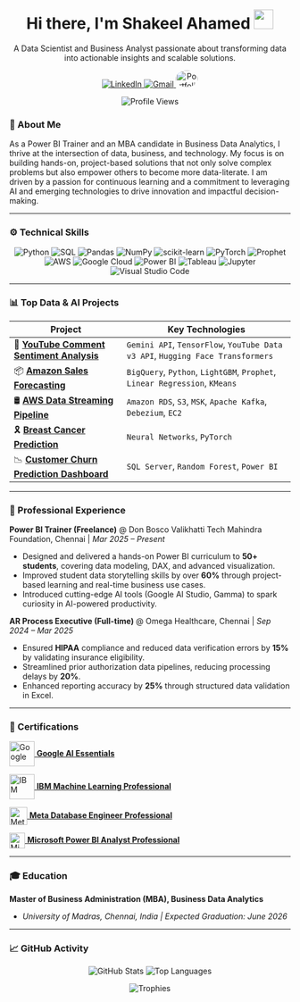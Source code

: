 <div align="center">
  <h1 align="center">Hi there, I'm Shakeel Ahamed 
    <img src="https://media.giphy.com/media/hvRJCLFzcasrR4ia7z/giphy.gif" width="35px" />
  </h1>
  <p align="center"> 
    A Data Scientist and Business Analyst passionate about transforming data into actionable insights and scalable solutions.
  </p> 
  <p align="center">
    <a href="https://www.linkedin.com/in/shakeel-data" target="_blank">
      <img src="https://img.shields.io/badge/LinkedIn-0077B5?style=for-the-badge&logo=linkedin&logoColor=white" alt="LinkedIn"/>
    </a>
    <a href="mailto:shakeelahamed6618@gmail.com">
      <img src="https://img.shields.io/badge/Gmail-D14836?style=for-the-badge&logo=gmail&logoColor=white" alt="Gmail"/>
    </a>
  <a href="https://shakeel-data.github.io/" target="_blank">
  <img src="https://t3.ftcdn.net/jpg/03/65/42/00/360_F_365420014_xjsSDkKzrhq4gr9GFzP6S97H7MJyNI5B.jpg" 
       alt="Portfolio" 
       width="40" 
       height=30"" 
       style="border-radius:50%; object-fit:cover; display:inline-block;"/>
</a>

  </p>

  <!-- Profile Views Badge -->
<p align="center">
  <img src="https://komarev.com/ghpvc/?username=shakeel-data&label=Profile%20Views&color=brightgreen&style=flat" alt="Profile Views"/>
</p>

</div>



### 🚀 About Me

As a Power BI Trainer and an MBA candidate in Business Data Analytics, I thrive at the intersection of data, business, and technology. My focus is on building hands-on, project-based solutions that not only solve complex problems but also empower others to become more data-literate. I am driven by a passion for continuous learning and a commitment to leveraging AI and emerging technologies to drive innovation and impactful decision-making.

---

### ⚙️ Technical Skills

<p align="center">
  <img src="https://img.shields.io/badge/Python-%233776AB.svg?style=for-the-badge&logo=python&logoColor=%23FFD43B" alt="Python"/>
  <img src="https://img.shields.io/badge/SQL-025E8C?style=for-the-badge&logo=postgresql&logoColor=white" alt="SQL"/>
  <img src="https://img.shields.io/badge/Pandas-150458?style=for-the-badge&logo=pandas&logoColor=white" alt="Pandas"/>
  <img src="https://img.shields.io/badge/NumPy-013243?style=for-the-badge&logo=numpy&logoColor=white" alt="NumPy"/>
  <img src="https://img.shields.io/badge/scikit--learn-F7931E?style=for-the-badge&logo=scikit-learn&logoColor=white" alt="scikit-learn"/>
  <img src="https://img.shields.io/badge/PyTorch-EE4C2C?style=for-the-badge&logo=pytorch&logoColor=white" alt="PyTorch"/>
  <img src="https://img.shields.io/badge/Prophet-007BFF?style=for-the-badge&logo=facebook&logoColor=white" alt="Prophet"/>
  <img src="https://img.shields.io/badge/AWS-%23FF9900?style=for-the-badge&logo=amazon-aws&logoColor=white" alt="AWS"/>
  <img src="https://img.shields.io/badge/Google_Cloud-4285F4?style=for-the-badge&logo=google-cloud&logoColor=white" alt="Google Cloud"/>
  <img src="https://img.shields.io/badge/Power_BI-F2C811?style=for-the-badge&logo=powerbi&logoColor=black" alt="Power BI"/>
  <img src="https://img.shields.io/badge/Tableau-E97627?style=for-the-badge&logo=tableau&logoColor=white" alt="Tableau"/>
  <img src="https://img.shields.io/badge/Jupyter-F37626.svg?&style=for-the-badge&logo=Jupyter&logoColor=white" alt="Jupyter"/>
  <img src="https://img.shields.io/badge/VS_Code-0078D7?style=for-the-badge&logo=visual-studio-code&logoColor=white" alt="Visual Studio Code"/>
</p>

---

### 📊 Top Data & AI Projects

| Project                                                                            | Key Technologies                                                                                                 |
| ---------------------------------------------------------------------------------- | ---------------------------------------------------------------------------------------------------------------- |
| 💬 **[YouTube Comment Sentiment Analysis](https://github.com/shakeel-data/youtube-sentiment-analysis)** | `Gemini API`, `TensorFlow`, `YouTube Data v3 API`, `Hugging Face Transformers`                      
| 📦 **[Amazon Sales Forecasting](https://github.com/shakeel-data/amazon-sales-forecasting-python-bigquery-ml)** | `BigQuery`, `Python`, `LightGBM`, `Prophet`, `Linear Regression`, `KMeans`
| 🛢️ **[AWS Data Streaming Pipeline](https://github.com/shakeel-data/AWS-data-streaming-pipeline)**        | `Amazon RDS`, `S3`, `MSK`, `Apache Kafka`, `Debezium`, `EC2`                                  
| 🎗 **[Breast Cancer Prediction](https://github.com/shakeel-data/Breast-cancer-prediction-neural-network-pytorch)** | `Neural Networks`, `PyTorch`                                                      
| 📉 **[Customer Churn Prediction Dashboard](https://github.com/shakeel-data/churn-prediction-dashboard)**          | `SQL Server`, `Random Forest`, `Power BI`                                                   

---

### 💼 Professional Experience

**Power BI Trainer (Freelance)** @ Don Bosco Valikhatti Tech Mahindra Foundation, Chennai | *Mar 2025 – Present*
- Designed and delivered a hands-on Power BI curriculum to **50+ students**, covering data modeling, DAX, and advanced visualization.
- Improved student data storytelling skills by over **60%** through project-based learning and real-time business use cases.
- Introduced cutting-edge AI tools (Google AI Studio, Gamma) to spark curiosity in AI-powered productivity.

**AR Process Executive (Full-time)** @ Omega Healthcare, Chennai | *Sep 2024 – Mar 2025*
- Ensured **HIPAA** compliance and reduced data verification errors by **15%** by validating insurance eligibility.
- Streamlined prior authorization data pipelines, reducing processing delays by **20%**.
- Enhanced reporting accuracy by **25%** through structured data validation in Excel.

---

### 📜 Certifications  
<p align="left">
  <a href="https://www.coursera.org/account/accomplishments/verify/1D59QUORGDQY" target="_blank" rel="noopener noreferrer">
    <img src="https://media.licdn.com/dms/image/v2/C4D0BAQHiNSL4Or29cg/company-logo_100_100/company-logo_100_100/0/1631311446380?e=1759968000&v=beta&t=jnIPgQh2pNFZqcdjrYShazVuIbOZFNPBN3SVS0xecUI" alt="Google" width="45" style="vertical-align:middle;"/>
    <span><b> Google AI Essentials </b></span>
  </a>
</p>

<p align="left">
  <a href="https://www.coursera.org/account/accomplishments/professional-cert/WT57ED6RK0T8" target="_blank" rel="noopener noreferrer">
    <img src="https://upload.wikimedia.org/wikipedia/commons/5/51/IBM_logo.svg" alt="IBM" width="45" style="vertical-align:middle;"/>
    <span><b> IBM Machine Learning Professional</b></span>
  </a>
</p>

<p align="left">
  <a href="https://www.coursera.org/account/accomplishments/professional-cert/90F7XBIW9DHJ" target="_blank" rel="noopener noreferrer">
    <img src="https://cdn.simpleicons.org/meta/0081FB" alt="Meta" width="32" style="vertical-align:middle;"/>
    <span><b> Meta Database Engineer Professional</b></span>
  </a>
</p>

<p align="left">
  <a href="https://www.coursera.org/account/accomplishments/professional-cert/R6YAPT8WAUZZ" target="_blank" rel="noopener noreferrer">
    <img src="https://upload.wikimedia.org/wikipedia/commons/4/44/Microsoft_logo.svg" alt="Microsoft" width="28" style="vertical-align:middle;"/>
    <span><b> Microsoft Power BI Analyst Professional</b></span>
  </a>
</p>

---

### 🎓 Education

**Master of Business Administration (MBA), Business Data Analytics**
- *University of Madras, Chennai, India | Expected Graduation: June 2026*

---

### 📈 GitHub Activity

<p align="center">
  <img src="https://github-readme-stats.vercel.app/api?username=shakeel-data&show_icons=true&theme=transparent&hide_border=true&title_color=0077B5&icon_color=0077B5" alt="GitHub Stats"/>
  <img src="https://github-readme-stats.vercel.app/api/top-langs/?username=shakeel-data&layout=compact&theme=transparent&hide_border=true&title_color=0077B5&icon_color=0077B5" alt="Top Languages"/>
</p>

<p align="center">
  <img src="https://github-profile-trophy.vercel.app/?username=shakeel-data&theme=algolia&no-frame=true&no-bg=true&margin-w=4" alt="Trophies"/>
</p>










